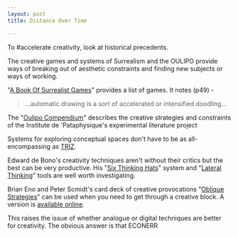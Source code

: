 ```yaml
---
layout: post
title: Distance Over Time

---
```


To #accelerate creativity, look at historical precedents.

The creative games and systems of Surrealism and the OULIPO provide ways of breaking out of aesthetic constraints and finding new subjects or ways of working.

"[A Book Of Surrealist Games](http://www.shambhala.com/a-book-of-surrealist-games.html)" provides a list of games. It notes (p49) -

> ...automatic drawing is a sort of accelerated or intensified doodling...

The "[Oulipo Compendium](http://www.atlaspress.co.uk/index.cgi?action=view_arkhive&number=6)" describes the creative strategies and constraints of the Institute de 'Pataphysique's experimental literature project

Systems for exploring conceptual spaces don't have to be as all-encompassing as [TRIZ](https://en.wikipedia.org/wiki/TRIZ).

Edward de Bono's creativity techniques aren't without their critics but the best can be very productive. His "[Six Thinking Hats](https://en.wikipedia.org/wiki/Six_Thinking_Hats)" system and "[Lateral Thinking](https://en.wikipedia.org/wiki/Lateral_thinking)" tools are well worth investigating.

Brian Eno and Peter Scmidt's card deck of creative provocations "[Oblique Strategies](https://en.wikipedia.org/wiki/Oblique_Strategies)" can be used when you need to get through a creative block. A version is [available online](http://stony.sb.org/eno/oblique.html).

This raises the issue of whether analogue or digital techniques are better for creativity. The obvious answer is that ECONERR
